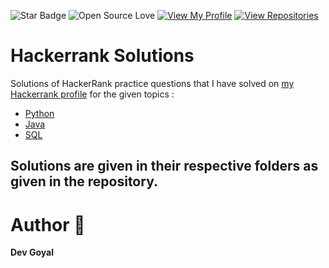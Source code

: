 ![Star Badge](https://img.shields.io/static/v1?label=%F0%9F%8C%9F&message=If%20Useful&style=style=flat&color=BC4E99)
![Open Source Love](https://badges.frapsoft.com/os/v1/open-source.svg?v=103)
[![View My Profile](https://img.shields.io/badge/View-My_Profile-green?logo=GitHub)](https://github.com/DevGoyalG)
[![View Repositories](https://img.shields.io/badge/View-My_Repositories-blue?logo=GitHub)](https://github.com/DevGoyalG?tab=repositories)

# Hackerrank Solutions
Solutions of HackerRank practice questions that I have solved on [my Hackerrank profile](https://www.hackerrank.com/profile/devgoyalg) for the given topics :
- [Python](https://www.hackerrank.com/domains/python)
- [Java](https://www.hackerrank.com/domains/java?badge_type=java)
- [SQL](https://www.hackerrank.com/domains/sql)
## Solutions are given in their respective folders as given in the repository.

# Author 🤖
**Dev Goyal**
